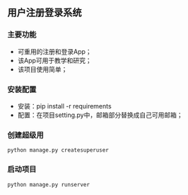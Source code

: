 ## 用户注册登录系统
### 主要功能
- 可重用的注册和登录App；
- 该App可用于教学和研究；
- 该项目使用简单；

### 安装配置
- 安装：pip install -r requirements
- 配置：在项目setting.py中，邮箱部分替换成自己可用邮箱；

### 创建超级用
```
python manage.py createsuperuser
```

### 启动项目
```
python manage.py runserver
```
    